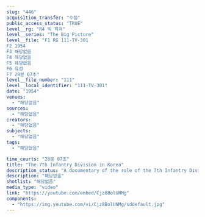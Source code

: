 ```yaml
---
slug: "446"
acquisition_transfer: "수집"
public_access_status: "TRUE"
level__rg: "R4 빅 픽쳐"
level__series: "The Big Picture"
level__file: "F1 RG 111-TV-301
F2 1954
F3 해당없음
F4 해당없음
F5 해당없음
F6 유성
F7 28분 07초"
level__file_number: "111"
level__local_identifier: "111-TV-301"
date: "1954"
venues: 
  - "해당없음"
sources: 
  - "해당없음"
creators: 
  - "해당없음"
subjects: 
  - "해당없음"
tags: 
  - "해당없음"

time_courts: "28분 07초"
title: "The 7th Infantry Division in Korea"
description_status: "A documentary of the role of the 7th Infantry Division in Korea."
description: "해당없음"
shotlist: "해당없음"
media_type: "video"
link: "https://youtube.com/embed/Cjz8BolUNMg"
components: 
  - "https://img.youtube.com/vi/Cjz8BolUNMg/sddefault.jpg"
---
```

